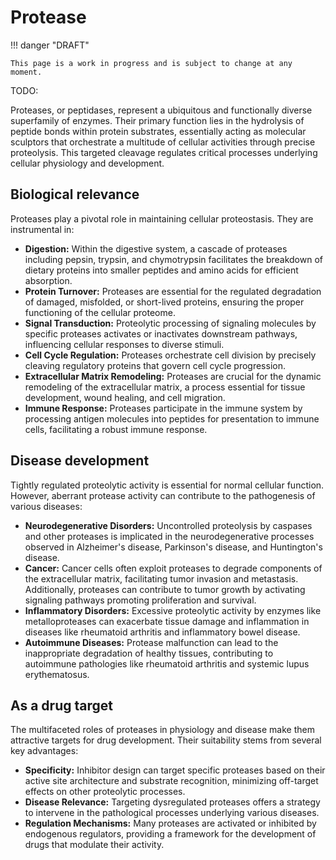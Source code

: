 # Protease

!!! danger "DRAFT"

    This page is a work in progress and is subject to change at any moment.

TODO:

Proteases, or peptidases, represent a ubiquitous and functionally diverse superfamily of enzymes. Their primary function lies in the hydrolysis of peptide bonds within protein substrates, essentially acting as molecular sculptors that orchestrate a multitude of cellular activities through precise proteolysis. This targeted cleavage regulates critical processes underlying cellular physiology and development.

## Biological relevance

Proteases play a pivotal role in maintaining cellular proteostasis. They are instrumental in:

-   **Digestion:** Within the digestive system, a cascade of proteases including pepsin, trypsin, and chymotrypsin facilitates the breakdown of dietary proteins into smaller peptides and amino acids for efficient absorption.
-   **Protein Turnover:** Proteases are essential for the regulated degradation of damaged, misfolded, or short-lived proteins, ensuring the proper functioning of the cellular proteome.
-   **Signal Transduction:** Proteolytic processing of signaling molecules by specific proteases activates or inactivates downstream pathways, influencing cellular responses to diverse stimuli.
-   **Cell Cycle Regulation:** Proteases orchestrate cell division by precisely cleaving regulatory proteins that govern cell cycle progression.
-   **Extracellular Matrix Remodeling:** Proteases are crucial for the dynamic remodeling of the extracellular matrix, a process essential for tissue development, wound healing, and cell migration.
-   **Immune Response:** Proteases participate in the immune system by processing antigen molecules into peptides for presentation to immune cells, facilitating a robust immune response.

## Disease development

Tightly regulated proteolytic activity is essential for normal cellular function. However, aberrant protease activity can contribute to the pathogenesis of various diseases:

-   **Neurodegenerative Disorders:** Uncontrolled proteolysis by caspases and other proteases is implicated in the neurodegenerative processes observed in Alzheimer's disease, Parkinson's disease, and Huntington's disease.
-   **Cancer:** Cancer cells often exploit proteases to degrade components of the extracellular matrix, facilitating tumor invasion and metastasis. Additionally, proteases can contribute to tumor growth by activating signaling pathways promoting proliferation and survival.
-   **Inflammatory Disorders:** Excessive proteolytic activity by enzymes like metalloproteases can exacerbate tissue damage and inflammation in diseases like rheumatoid arthritis and inflammatory bowel disease.
-   **Autoimmune Diseases:** Protease malfunction can lead to the inappropriate degradation of healthy tissues, contributing to autoimmune pathologies like rheumatoid arthritis and systemic lupus erythematosus.

## As a drug target

The multifaceted roles of proteases in physiology and disease make them attractive targets for drug development. Their suitability stems from several key advantages:

-   **Specificity:** Inhibitor design can target specific proteases based on their active site architecture and substrate recognition, minimizing off-target effects on other proteolytic processes.
-   **Disease Relevance:** Targeting dysregulated proteases offers a strategy to intervene in the pathological processes underlying various diseases.
-   **Regulation Mechanisms:** Many proteases are activated or inhibited by endogenous regulators, providing a framework for the development of drugs that modulate their activity.
